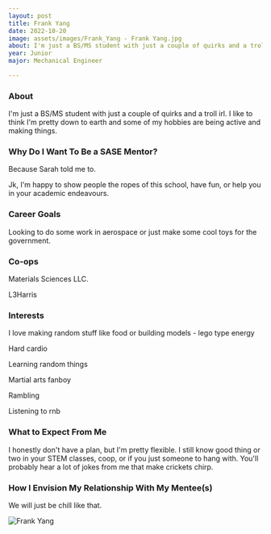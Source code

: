 ```yaml
---
layout: post
title: Frank Yang 
date: 2022-10-20
image: assets/images/Frank_Yang - Frank Yang.jpg
about: I'm just a BS/MS student with just a couple of quirks and a troll irl. I like to think I'm pretty down to earth and some of my hobbies are being active and making things. 
year: Junior
major: Mechanical Engineer

---
```


### About

I'm just a BS/MS student with just a couple of quirks and a troll irl. I like to think I'm pretty down to earth and some of my hobbies are being active and making things. 

### Why Do I Want To Be a SASE Mentor?

Because Sarah told me to.
Jk, I'm happy to show people the ropes of this school, have fun, or help you in your academic endeavours. 

### Career Goals

Looking to do some work in aerospace or just make some cool toys for the government. 

### Co-ops

Materials Sciences LLC.
L3Harris

### Interests

I love making random stuff like food or building models - lego type energy
Hard cardio
Learning random things
Martial arts fanboy
Rambling
Listening to rnb

### What to Expect From Me

I honestly don't have a plan, but I'm pretty flexible. I still know good thing or two in your STEM classes, coop, or if you just someone to hang with. You'll probably hear a lot of jokes from me that make crickets chirp.

### How I Envision My Relationship With My Mentee(s) 

We will just be chill like that.

<div class="text-center my-5">
    <img src="https://sase-drexel.github.io/mentorship-2021/assets/images/Frank_Yang - Frank Yang.jpg" alt="Frank Yang" class="rounded post-img" />
</div>
